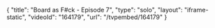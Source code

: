 {
    "title": "Board as F#ck - Episode 7",
    "type": "solo",
    "layout": "iframe-static",
    "videoId": "164179",
    "url": "\/tvpembed\/164179"
}